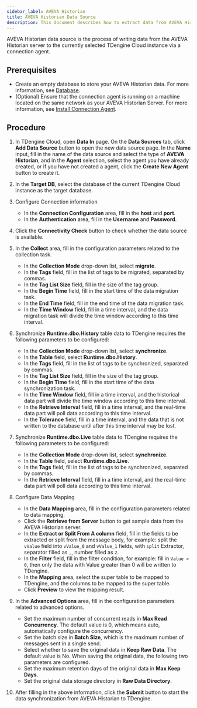 ```yaml
---
sidebar_label: AVEVA Historian
title: AVEVA Historian Data Source
description: This document describes how to extract data from AVEVA Historian into a TDengine Cloud instance.
---
```


AVEVA Historian data source is the process of writing data from the AVEVA Historian server to the currently selected TDengine Cloud instance via a connection agent.

## Prerequisites

- Create an empty database to store your AVEVA Historian data. For more information, see [Database](../../../programming/model/#create-database).
- (Optional) Ensure that the connection agent is running on a machine located on the same network as your AVEVA Historian Server. For more information, see [Install Connection Agent](../install-agent/).

## Procedure

1. In TDengine Cloud, open **Data In** page. On the **Data Sources** tab, click **Add Data Source** button to open the new data source page. In the **Name** input, fill in the name of the data source and select the type of **AVEVA Historian**, and in the **Agent** selection, select the agent you have already created, or if you have not created a agent, click the **Create New Agent** button to create it.
2. In the **Target DB**, select the database of the current TDengine Cloud instance as the target database.
3. Configure Connection information
   - In the **Connection Configuration** area, fill in the **host** and **port**.
   - In the **Authentication** area, fill in the **Username** and **Password**.
4. Click the **Connectivity Check** button to check whether the data source is available.
5. In the **Collect** area, fill in the configuration parameters related to the collection task.
   - In the **Collection Mode** drop-down list, select **migrate**.
   - In the **Tags** field, fill in the list of tags to be migrated, separated by commas.
   - In the **Tag List Size** field, fill in the size of the tag group.
   - In the **Begin Time** field, fill in the start time of the data migration task.
   - In the **End Time** field, fill in the end time of the data migration task.
   - In the **Time Window** field, fill in a time interval, and the data migration task will divide the time window according to this time interval.
6. Synchronize **Runtime.dbo.History** table data to TDengine requires the following parameters to be configured:

   - In the **Collection Mode** drop-down list, select **synchronize**.
   - In the **Table** field, select **Runtime.dbo.History**.
   - In the **Tags** field, fill in the list of tags to be synchronized, separated by commas.
   - In the **Tag List Size** field, fill in the size of the tag group.
   - In the **Begin Time** field, fill in the start time of the data synchronization task.
   - In the **Time Window** field, fill in a time interval, and the historical data part will divide the time window according to this time interval.
   - In the **Retrieve Interval** field, fill in a time interval, and the real-time data part will poll data according to this time interval.
   - In the **Tolerance** field, fill in a time interval, and the data that is not written to the database until after this time interval may be lost.

7. Synchronize **Runtime.dbo.Live** table data to TDengine requires the following parameters to be configured:

   - In the **Collection Mode** drop-down list, select **synchronize**.
   - In the **Table** field, select **Runtime.dbo.Live**.
   - In the **Tags** field, fill in the list of tags to be synchronized, separated by commas.
   - In the **Retrieve Interval** field, fill in a time interval, and the real-time data part will poll data according to this time interval.

8. Configure Data Mapping
   - In the **Data Mapping** area, fill in the configuration parameters related to data mapping.
   - Click the **Retrieve from Server** button to get sample data from the AVEVA Historian server.
   - In the **Extract or Split From A column** field, fill in the fields to be extracted or split from the message body, for example: split the `vValue` field into `vValue_0` and `vValue_1` fields, with `split` Extractor, separator filled as `,`, number filled as `2`.
   - In the **Filter** field, fill in the filter condition, for example: fill in `Value > 0`, then only the data with Value greater than 0 will be written to TDengine.
   - In the **Mapping** area, select the super table to be mapped to TDengine, and the columns to be mapped to the super table.
   - Click **Preview** to view the mapping result.
9. In the **Advanced Options** area, fill in the configuration parameters related to advanced options.
   - Set the maximum number of concurrent reads in **Max Read Concurrency**. The default value is 0, which means auto, automatically configure the concurrency.
   - Set the batch size in **Batch Size**, which is the maximum number of messages sent in a single send.
   - Select whether to save the original data in **Keep Raw Data**. The default value is No. When saving the original data, the following two parameters are configured.
   - Set the maximum retention days of the original data in **Max Keep Days**.
   - Set the original data storage directory in **Raw Data Directory**.
10. After filling in the above information, click the **Submit** button to start the data synchronization from AVEVA Historian to TDengine.
